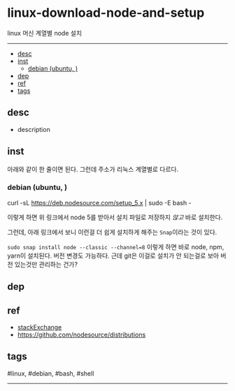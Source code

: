 # linux-download-node-and-setup

linux 머신 계열별 node 설치

--------------------------

- [desc](#desc)
- [inst](#inst)
  - [debian (ubuntu, )](#debian-ubuntu-)
- [dep](#dep)
- [ref](#ref)
- [tags](#tags)

## desc
- description

## inst

아래와 같이 한 줄이면 된다. 그런데 주소가 리눅스 계열별로 다르다.

### debian (ubuntu, )
curl -sL https://deb.nodesource.com/setup_5.x | sudo -E bash -

이렇게 하면 위 링크에서 node 5를 받아서 설치 파일로 저장하지 *않고* 바로 설치한다.

그런데, 아래 링크에서 보니 이런걸 더 쉽게 설치하게 해주는 `Snap`이라는 것이 있다. 

`sudo snap install node --classic --channel=8` 이렇게 하면 바로 node, npm, yarn이 설치된다. 버전 변경도 가능하다. 근데 git은 이걸로 설치가 안 되는걸로 보아 버전 있는것만 관리하는 건가?
 

## dep

## ref
  - [stackExchange](https://askubuntu.com/questions/891872/pipe-to-sudo-e-bash)
  - https://github.com/nodesource/distributions


## tags
  #linux, #debian, #bash, #shell



--------------------------


 